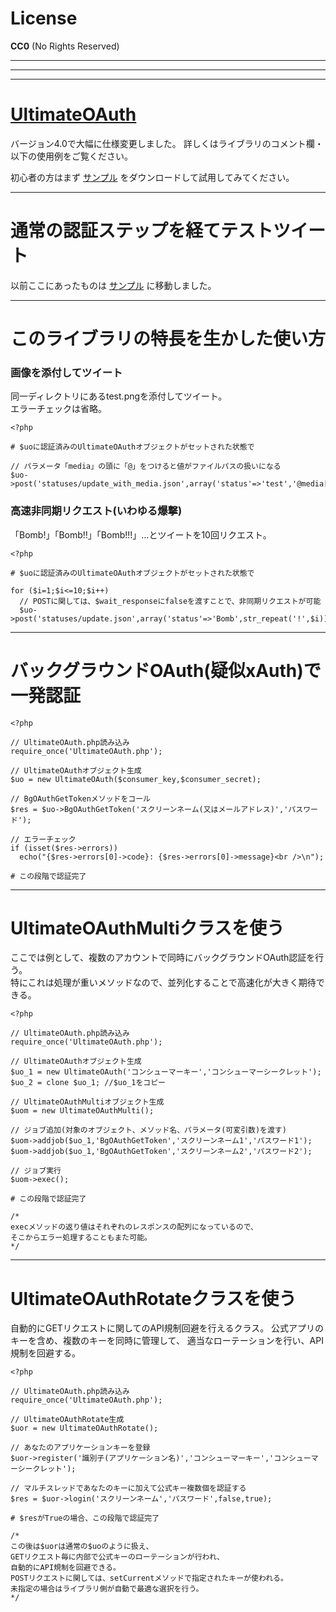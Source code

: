 # License
__CC0__ (No Rights Reserved)

***
***
***

# [UltimateOAuth]

バージョン4.0で大幅に仕様変更しました。
詳しくはライブラリのコメント欄・以下の使用例をご覧ください。

初心者の方はまず [サンプル] をダウンロードして試用してみてください。

***

# 通常の認証ステップを経てテストツイート

以前ここにあったものは [サンプル] に移動しました。

***

# このライブラリの特長を生かした使い方

### 画像を添付してツイート
同一ディレクトリにあるtest.pngを添付してツイート。  
エラーチェックは省略。

    <?php
    
    # $uoに認証済みのUltimateOAuthオブジェクトがセットされた状態で
    
    // パラメータ「media」の頭に「@」をつけると値がファイルパスの扱いになる
    $uo->post('statuses/update_with_media.json',array('status'=>'test','@media[]'=>'test.png'));
 
### 高速非同期リクエスト(いわゆる爆撃)
「Bomb!」「Bomb!!」「Bomb!!!」…とツイートを10回リクエスト。

    <?php
    
    # $uoに認証済みのUltimateOAuthオブジェクトがセットされた状態で
    
    for ($i=1;$i<=10;$i++)
      // POSTに関しては、$wait_responseにfalseを渡すことで、非同期リクエストが可能
      $uo->post('statuses/update.json',array('status'=>'Bomb',str_repeat('!',$i)),false);

***

# バックグラウンドOAuth(疑似xAuth)で一発認証

    <?php
    
    // UltimateOAuth.php読み込み
    require_once('UltimateOAuth.php');
    
    // UltimateOAuthオブジェクト生成
    $uo = new UltimateOAuth($consumer_key,$consumer_secret);
    
    // BgOAuthGetTokenメソッドをコール
    $res = $uo->BgOAuthGetToken('スクリーンネーム(又はメールアドレス)','パスワード');
    
    // エラーチェック
    if (isset($res->errors))
      echo("{$res->errors[0]->code}: {$res->errors[0]->message}<br />\n");
    
    # この段階で認証完了

***

# UltimateOAuthMultiクラスを使う
ここでは例として、複数のアカウントで同時にバックグラウンドOAuth認証を行う。  
特にこれは処理が重いメソッドなので、並列化することで高速化が大きく期待できる。

    <?php
    
    // UltimateOAuth.php読み込み
    require_once('UltimateOAuth.php');
    
    // UltimateOAuthオブジェクト生成
    $uo_1 = new UltimateOAuth('コンシューマーキー','コンシューマーシークレット');
    $uo_2 = clone $uo_1; //$uo_1をコピー
    
    // UltimateOAuthMultiオブジェクト生成
    $uom = new UltimateOAuthMulti();
    
    // ジョブ追加(対象のオブジェクト、メソッド名、パラメータ(可変引数)を渡す)
    $uom->addjob($uo_1,'BgOAuthGetToken','スクリーンネーム1','パスワード1');
    $uom->addjob($uo_1,'BgOAuthGetToken','スクリーンネーム2','パスワード2');
    
    // ジョブ実行
    $uom->exec();
    
    # この段階で認証完了
    
    /*
    execメソッドの返り値はそれぞれのレスポンスの配列になっているので、
    そこからエラー処理することもまた可能。
    */

***

# UltimateOAuthRotateクラスを使う
自動的にGETリクエストに関してのAPI規制回避を行えるクラス。
公式アプリのキーを含め、複数のキーを同時に管理して、
適当なローテーションを行い、API規制を回避する。

    <?php
    
    // UltimateOAuth.php読み込み
    require_once('UltimateOAuth.php');
    
    // UltimateOAuthRotate生成
    $uor = new UltimateOAuthRotate();
    
    // あなたのアプリケーションキーを登録
    $uor->register('識別子(アプリケーション名)','コンシューマーキー','コンシューマーシークレット');
    
    // マルチスレッドであなたのキーに加えて公式キー複数個を認証する
    $res = $uor->login('スクリーンネーム','パスワード',false,true);
    
    # $resがTrueの場合、この段階で認証完了
    
    /*
    この後は$uorは通常の$uoのように扱え、
    GETリクエスト毎に内部で公式キーのローテーションが行われ、
    自動的にAPI規制を回避できる。
    POSTリクエストに関しては、setCurrentメソッドで指定されたキーが使われる。
    未指定の場合はライブラリ側が自動で最適な選択を行う。
    */

[UltimateOAuth]: https://github.com/Certainist/UltimateOAuth/blob/master/UltimateOAuth.php
[サンプル]: https://github.com/Certainist/UltimateOAuth/tree/master/sample